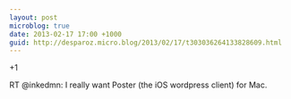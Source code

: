 ```yaml
---
layout: post
microblog: true
date: 2013-02-17 17:00 +1000
guid: http://desparoz.micro.blog/2013/02/17/t303036264133828609.html
---
```

+1

RT @inkedmn: I really want Poster (the iOS wordpress client) for Mac.
